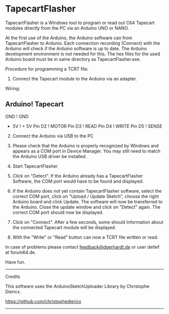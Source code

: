 # TapecartFlasher
TapecartFlasher is a Windows tool to program or read out 
C64 Tapecart modules directly from the PC via an Arduino
UNO or NANO.

At the first use of the Arduino, the Arduino software can
from TapecartFlasher to Ardunio.
Each connection recording (Connect) with the Arduino will check if
the Arduino software is up to date.
The Arduino development environment is not needed for this.
The hex files for the used Arduino board must be in
same directory as TapecartFlasher.exe.

Procedure for programming a TCRT file:

1. Connect the Tapecart module to the Arduino via an adapter.

Wiring:

Arduino! Tapecart
------------------
GND    ! GND
+ 5V   ! + 5V
Pin D2 ! MOTOR
Pin D3 ! READ
Pin D4 ! WRITE
Pin D5 ! SENSE

2. Connect the Arduino via USB to the PC

3. Please check that the Arduino is properly recognized by Windows
and appears as a COM port in Device Manager.
You may still need to match the Arduino USB driver
be installed.

4. Start TapecartFlasher

5. Click on "Detect". If the Arduino already has a TapecartFlasher
Software, the COM port would have to be found and displayed.

6. If the Arduino does not yet contain TapecartFlasher software,
select the correct COM port, click on "Upload / Update Sketch",
choose the right Arduino board and click Update.
The software will now be transferred to the Arduino.
Close the update window and click on "Detect" again.
The correct COM port should now be displayed.

7. Click on "Connect". After a few seconds, some should
Information about the connected Tapecart module will be displayed.

8. With the "Write" or "Read" button can now a TCRT file
written or read.

In case of problems please contact  feedback@dgerhardt.de or user detlef at 
forum64.de.

Have fun.

-------------------------------------------------- ------------------------

Credits

This software uses the ArduinoSketchUploader Library by Christophe Diericx.

https://github.com/christophediericx

-------------------------------------------------- ------------------------
